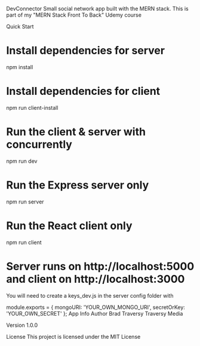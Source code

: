 DevConnector
Small social network app built with the MERN stack. This is part of my "MERN Stack Front To Back" Udemy course

Quick Start
# Install dependencies for server
npm install

# Install dependencies for client
npm run client-install

# Run the client & server with concurrently
npm run dev

# Run the Express server only
npm run server

# Run the React client only
npm run client

# Server runs on http://localhost:5000 and client on http://localhost:3000
You will need to create a keys_dev.js in the server config folder with

module.exports = {
  mongoURI: 'YOUR_OWN_MONGO_URI',
  secretOrKey: 'YOUR_OWN_SECRET'
};
App Info
Author
Brad Traversy Traversy Media

Version
1.0.0

License
This project is licensed under the MIT License
